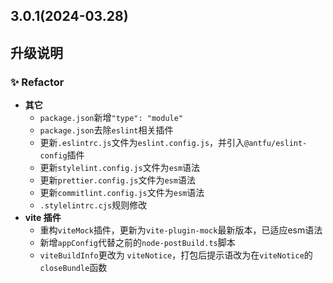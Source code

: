## 3.0.1(2024-03.28)

## 升级说明

### ✨ Refactor

- **其它**
  - `package.json`新增`"type": "module"`
  - `package.json`去除`eslint`相关插件
  - 更新`.eslintrc.js`文件为`eslint.config.js`，并引入`@antfu/eslint-config`插件
  - 更新`stylelint.config.js`文件为`esm`语法
  - 更新`prettier.config.js`文件为`esm`语法
  - 更新`commitlint.config.js`文件为`esm`语法
  - `.stylelintrc.cjs`规则修改
- **vite 插件**
  - 重构`viteMock`插件，更新为`vite-plugin-mock`最新版本，已适应esm语法
  - 新增`appConfig`代替之前的`node-postBuild.ts`脚本
  - `viteBuildInfo`更改为 `viteNotice`，打包后提示语改为在`viteNotice`的`closeBundle`函数

